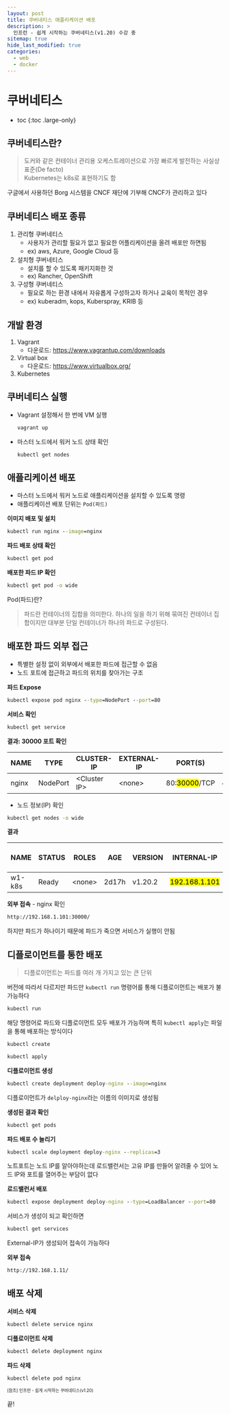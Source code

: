 ```yaml
---
layout: post
title: 쿠버네티스 애플리케이션 배포
description: >
  인프런 - 쉽게 시작하는 쿠버네티스(v1.20) 수강 중
sitemap: true
hide_last_modified: true
categories:
  - web
  - docker
---
```


# 쿠버네티스

* toc
{:toc .large-only}

## 쿠버네티스란?

> 도커와 같은 컨테이너 관리용 오케스트레이션으로 가장 빠르게 발전하는 사실상 표준(De facto)  
> Kubernetes는 k8s로 표현하기도 함

구글에서 사용하던 Borg 시스템을 CNCF 재단에 기부해 CNCF가 관리하고 있다 

## 쿠버네티스 배포 종류

1. 관리형 쿠버네티스
    - 사용자가 관리할 필요가 없고 필요한 어플리케이션을 올려 배포만 하면됨 
    - ex) aws, Azure, Google Cloud 등
2. 설치형 쿠버네티스
    - 설치를 할 수 있도록 패키지화한 것
    - ex) Rancher, OpenShift
3. 구성형 쿠버네티스
    - 필요로 하는 환경 내에서 자유롭게 구성하고자 하거나 교육이 목적인 경우
    - ex) kuberadm, kops, Kuberspray, KRIB 등

## 개발 환경

1. Vagrant
    - 다운로드: <https://www.vagrantup.com/downloads>
2. Virtual box
    - 다운로드: <https://www.virtualbox.org/>
3. Kubernetes

## 쿠버네티스 실행

- Vagrant 설정해서 한 번에 VM 실행
    ```cmd
    vagrant up
    ```
- 마스터 노드에서 워커 노드 상태 확인
    ```cmd
    kubectl get nodes
    ```

## 애플리케이션 배포

- 마스터 노드에서 워커 노드로 애플리케이션을 설치할 수 있도록 명령
- 애플리케이션 배포 단위는 `Pod(파드)`

__이미지 배포 및 설치__
```cmd
kubectl run nginx --image=nginx
```

__파드 배포 상태 확인__
```cmd
kubectl get pod
```

__배포한 파드 IP 확인__
```cmd
kubectl get pod -o wide
```

Pod(파드)란?
> 파드란 컨테이너의 집합을 의미한다. 하나의 일을 하기 위해 묶여진 컨테이너 집합이지만 대부분 단일 컨테이너가 하나의 파드로 구성된다.

## 배포한 파드 외부 접근

- 특별한 설정 없이 외부에서 배포한 파드에 접근할 수 없음
- 노드 포트에 접근하고 파드의 위치를 찾아가는 구조


__파드 Expose__
```cmd
kubectl expose pod nginx --type=NodePort --port=80
```
__서비스 확인__
```cmd
kubectl get service
```
__결과: 30000 포트 확인__

| NAME | TYPE | CLUSTER-IP | EXTERNAL-IP | PORT(S) | AGE |
| --- | --- | --- | --- | --- | --- |
| nginx | NodePort | \<Cluster IP> | \<none> | 80:<mark>30000</mark>/TCP | 4m32s |
- 노드 정보(IP) 확인
```cmd
kubectl get nodes -o wide
```
__결과__

| NAME | STATUS | ROLES | AGE | VERSION | INTERNAL-IP | EXTERNAL-IP | OS-IMAGE | KERNEL-VERSION | CONTAINER-RUNTIME |
| --- | --- | --- | --- | --- | --- | --- | --- | --- | --- |
| w1-k8s | Ready | \<none> | 2d17h | v1.20.2 | <mark>192.168.1.101</mark> | \<none> |CentOS | Linux 7 (Core) | \<kernerl v> | docker://19.3.14 |


__외부 접속__ - nginx 확인
```cmd
http://192.168.1.101:30000/
```

하지만 파드가 하나이기 때문에 파드가 죽으면 서비스가 실행이 안됨

## 디플로이먼트를 통한 배포

> 디플로이먼트는 파드를 여러 개 가지고 있는 큰 단위

버전에 따라서 다르지만 파드만 `kubectl run` 명령어를 통해 디플로이먼트는 배포가 불가능하다

```cmd
kubectl run
```

해당 명령어로 파드와 디플로이먼트 모두 배포가 가능하며 특히 `kubectl apply`는 파일을 통해 배포하는 방식이다 

```cmd
kubectl create
```
```cmd
kubectl apply
```

__디플로이먼트 생성__

```cmd
kubectl create deployment deploy-nginx --image=nginx
```
디플로이먼트가 `delploy-nginx`라는 이름의 이미지로 생성됨  

__생성된 결과 확인__
```cmd
kubectl get pods
```

__파드 배포 수 늘리기__
```cmd
kubectl scale deployment deploy-nginx --replicas=3
```

노트포트는 노드 IP를 알아야하는데 로드밸런서는 고유 IP를 만들어 알려줄 수 있어 노드 IP와 포트를 열어주는 부담이 없다

__로드밸런서 배포__

```cmd
kubectl expose deployment deploy-nginx --type=LoadBalancer --port=80
```

서비스가 생성이 되고 확인하면

```cmd
kubectl get services
```
External-IP가 생성되어 접속이 가능하다

__외부 접속__
```cmd
http://192.168.1.11/
```

## 배포 삭제

__서비스 삭제__

```cmd
kubectl delete service nginx
```

__디플로이먼트 삭제__

```cmd
kubectl delete deployment nginx
```

__파드 삭제__

```cmd
kubectl delete pod nginx
```

<span style="font-size:70%">[참조] 인프런 - 쉽게 시작하는 쿠버네티스(v1.20)

끝!
